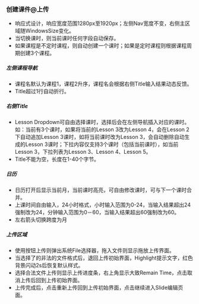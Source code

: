 ### 创建课件@上传
* 响应式设计，响应宽度范围1280px至1920px；左侧Nav宽度不变，右侧主区域随WindowsSize变化。
* 当切换课时，则当前课时任何字段自动保存。
* 如果课程是不定时课程，则自动创建一个课时；如果是定时课程则根据课程周期创建3个课程。

##### 左侧课程导航
* 课程名默认为课程1，课程2升序，课程名会根据右侧Title输入结果动态反馈。
* Title超过1行自动折行。

##### 右侧Title
* Lesson Dropdown可自由选择课时，选择后会在左侧导航插入对应的课时。如：当前有3个课时，如果将当前的Lesson 3改为Lesson 4，会在Lesson 2下自动追加Lesson 3课时，如将当前课时改为Lesson 3，会自动删除自动生成的Lesson 3课时；下拉内容仅支持3个课时（包括当前课时），如当前Lesson 3，下拉列表为Lesson 3、Lesson 4、Lesson 5。
* Title不能为空，长度在1-40个字节。

##### 日历
* 日历打开后显示当前月，当前课时高亮，可自由修改课时，可与下一个课时合并。
* 上课时间自由输入，24小时格式，小时输入范围为0-24，当输入结果超出24强制改为24，分钟输入范围为0－60，当输入结果超出60强制改为60。
* 左右箭头切换跨度为月

##### 上传区域
* 使用按钮上传则弹出系统File选择器，拖入文件则显示拖放上传界面。
* 当选择了的非法的文件格式后，退回上传初始界面，Highlight提示文字，红色背景闪动2s后恢复默认样式。
* 选择合法文件上传则显示上传进度条，右上角显示大致Remain Time，点击取消上传后回到上传初始界面。
* 上传完成后，点击重新上传回到上传初始界面，点击继续进入Slide编辑页面。